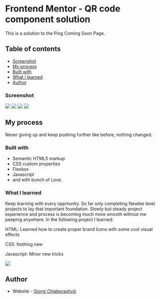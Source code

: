 # Frontend Mentor - QR code component solution

This is a solution to the Ping Coming Soon Page. 

## Table of contents

  - [Screenshot](#screenshot)
  - [My process](#my-process)
  - [Built with](#built-with)
  - [What I learned](#what-i-learned)
  - [Author](#author)

### Screenshot

![](/images/Screenshot%202023-11-01%20140559.png)
![](/images/Screenshot%202023-11-01%20140606.png)
![](/images/Screenshot%202023-11-01%20140619.png)
![](/images/Screenshot%202023-11-01%20140626.png)

## My process

Never giving up and keep pushing further like before, nothing changed.

### Built with

- Semantic HTML5 markup
- CSS custom properties
- Flexbox 
- Javascript
- and with bunch of Love.

### What I learned

Keep learning with every opprtunity. So far only completing Newbie level projects to lay that important foundation. Slowly but steady project experience and process is becoming much more smooth without me peeping anywhere.  In the following project I learned:

HTML: Learned how to create proper brand Icons with some cool visual effects

CSS: Nothing new

Javascript: Minor new tricks

![](./)


## Author

- Website - [Giorgi Chiaberashvili](https://giorgichiaberashvili.github.io/)


